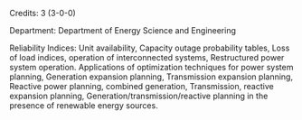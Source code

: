 Credits: 3 (3-0-0)

Department: Department of Energy Science and Engineering

Reliability Indices: Unit availability, Capacity outage probability tables, Loss of load indices, operation of interconnected systems, Restructured power system operation. Applications of optimization techniques for power system planning, Generation expansion planning, Transmission expansion planning, Reactive power planning, combined generation, Transmission, reactive expansion planning, Generation/transmission/reactive planning in the presence of renewable energy sources.